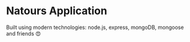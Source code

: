 # Natours Application

Built using modern technologies: node.js, express, mongoDB, mongoose and friends 😍
